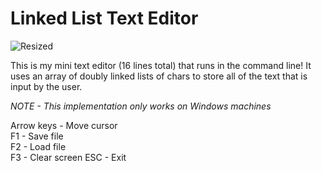 # Linked List Text Editor
![Resized](https://user-images.githubusercontent.com/8400708/210024286-de62b2ff-0726-49d5-a238-6e9821b206af.gif)

This is my mini text editor (16 lines total) that runs in the command line!
It uses an array of doubly linked lists of chars to store all of the text that is input by the user.

*NOTE - This implementation only works on Windows machines* 

Arrow keys - Move cursor  
F1 - Save file  
F2 - Load file  
F3 - Clear screen
ESC - Exit
